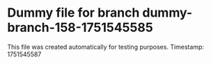 # Dummy file for branch dummy-branch-158-1751545585

This file was created automatically for testing purposes.
Timestamp: 1751545587